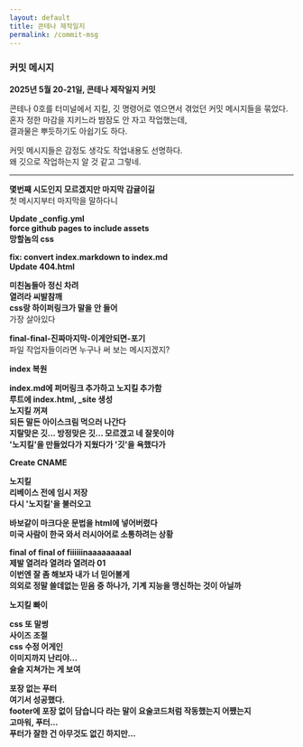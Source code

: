 ```yaml
---
layout: default
title: 콘테나 제작일지
permalink: /commit-msg
---
```


### 커밋 메시지  
**2025년 5월 20-21일, 콘테나 제작일지 커밋**  
  
콘테나 0호를 터미널에서 지킬, 깃 명령어로 엮으면서 겪었던 커밋 메시지들을 묶었다.  
혼자 정한 마감을 지키느라 밤잠도 안 자고 작업했는데,  
결과물은 뿌듯하기도 아쉽기도 하다.  
  
커밋 메시지들은 감정도 생각도 작업내용도 선명하다.  
왜 깃으로 작업하는지 알 것 같고 그렇네.  
  
---  
  
<b>몇번째 시도인지 모르겠지만 마지막 감귤이길</b>  
첫 메시지부터 마지막을 말하다니  
  
<b>Update _config.yml</b>  
<b>force github pages to include assets</b>  
<b>망할놈의 css</b>  
  
<b>fix: convert index.markdown to index.md</b>  
<b>Update 404.html</b>  
  
<b>미친놈들아 정신 차려</b>  
<b>열려라 씨발참깨</b>  
<b>css랑 하이퍼링크가 말을 안 들어</b>  
가장 살아있다  

<b>final-final-진짜마지막-이게안되면-포기</b>  
파일 작업자들이라면 누구나 써 보는 메시지겠지?  
  
<b>index 복원  

<b>index.md에 퍼머링크 추가하고 노지킬 추가함</b>  
<b>루트에 index.html, _site 생성</b>  
<b>노지킬 꺼져</b>  
<b>되든 말든 아이스크림 먹으러 나간다</b>  
<b>지랄맞은 깃... 방정맞은 깃... 모르겠고 네 잘못이야</b>  
'노지킬'을 만들었다가 지웠다가 '깃'을 욕했다가  

<b>Create CNAME</b>  

<b>노지킬</b>  
<b>리베이스 전에 임시 저장</b>  
다시 '노지킬'을 불러오고  

<b>바보같이 마크다운 문법을 html에 넣어버렸다</b>  
미국 사람이 한국 와서 러시아어로 소통하려는 상황  

<b>final of final of fiiiiiinaaaaaaaaal</b>  
<b>제발 열려라 열려라 열려라 01</b>  
<b>이번엔 잘 좀 해보자 내가 너 믿어볼게</b>  
의외로 정말 쓸데없는 믿음 중 하나가, 기계 지능을 맹신하는 것이 아닐까  
  
<b>노지킬 빠이</b>  

<b>css 또 말썽</b>  
<b>사이즈 조절</b>  
<b>css 수정 어게인</b>  
<b>이미지까지 난리야...</b>  
슬슬 지쳐가는 게 보여  

<b>포장 없는 푸터</b>  
여기서 성공했다.  
footer에 포장 없이 담습니다 라는 말이 요술코드처럼 작동했는지 어쨌는지  
고마워, 푸터...  
푸터가 잘한 건 아무것도 없긴 하지만...  
  